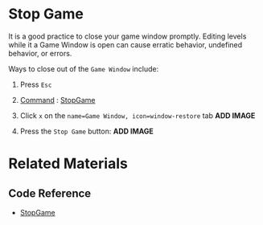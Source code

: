 # Stop Game 

It is a good practice to close your game window promptly. Editing levels while it a Game Window is open can cause erratic behavior, undefined behavior, or errors. 

Ways to close out of the `Game Window` include:

1. Press `Esc`

2. [Command](https://plasmaengine.github.io/PlasmaDocs/Manual/editor/editorcommands/commands.markdown) : [ StopGame ](https://github.com/PlasmaEngine/PlasmaDocs/tree/master/docs/C%2B%2B/code_reference/command_reference.markdown#stopgame)

3. Click `x` on the `name=Game Window, icon=window-restore` tab
**ADD IMAGE**

4. Press the `Stop Game` button: **ADD IMAGE**

# Related Materials
## Code Reference
- [ StopGame ](https://github.com/PlasmaEngine/PlasmaDocs/tree/master/docs/C%2B%2B/code_reference/command_reference.markdown#stopgame) 

 